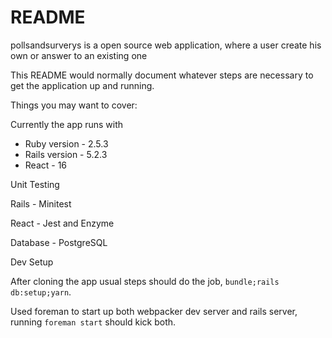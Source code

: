 # README

pollsandsurverys is a open source web application, where a user create his own or answer to an existing one

This README would normally document whatever steps are necessary to get the
application up and running.

Things you may want to cover:

Currently the app runs with
* Ruby version - 2.5.3
* Rails version - 5.2.3
* React - 16

Unit Testing

Rails - Minitest

React - Jest and Enzyme


Database - PostgreSQL

Dev Setup

After cloning the app usual steps should do the job, `bundle;rails db:setup;yarn`.

Used foreman to start up both webpacker dev server and rails server, running `foreman start` should kick both.
